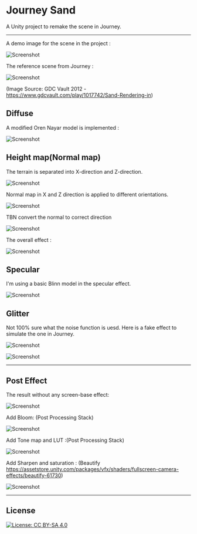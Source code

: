 # Journey Sand
A Unity project to remake the scene in Journey.

********

A demo image for the scene in the project :

![Screenshot](Images/Title2.jpg)

The reference scene from Journey :

![Screenshot](Images/ReferenceImg.jpg)

(Image Source: GDC Vault 2012 - https://www.gdcvault.com/play/1017742/Sand-Rendering-in)

## Diffuse

A modified Oren Nayar model is implemented :

![Screenshot](Images/Diffuse.jpg)

## Height map(Normal map)

The terrain is separated into X-direction and Z-direction.

![Screenshot](Images/NormalXZ.jpg)

Normal map in X and Z direction is applied to different orientations.

![Screenshot](Images/NormalXZSmooth.jpg)

TBN convert the normal to correct direction

![Screenshot](Images/NormalDetail.jpg)

The overall effect :

![Screenshot](Images/Normal.jpg)

## Specular

I'm using a basic Blinn model in the specular effect.

![Screenshot](Images/Specular.jpg)

## Glitter

Not 100% sure what the noise function is uesd. Here is a fake effect to simulate the one in Journey.

![Screenshot](Images/Glitter.jpg)

![Screenshot](Images/GlitterEffect.jpg)

******

## Post Effect

The result without any screen-base effect:

![Screenshot](Images/Post1.jpg)

Add Bloom: (Post Processing Stack)

![Screenshot](Images/Post2.jpg)

Add Tone map and LUT :(Post Processing Stack)

![Screenshot](Images/Post3.jpg)

Add Sharpen and saturation : (Beautify https://assetstore.unity.com/packages/vfx/shaders/fullscreen-camera-effects/beautify-61730)

![Screenshot](Images/Post4.jpg)

******

## License

[![License: CC BY-SA 4.0](https://img.shields.io/badge/License-CC%20BY--SA%204.0-lightgrey.svg)](https://creativecommons.org/licenses/by-sa/4.0/)
